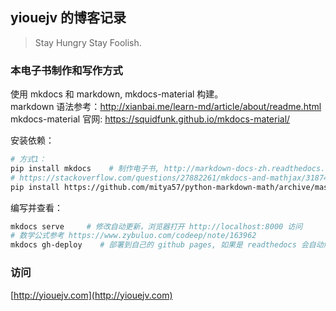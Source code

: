 ## yiouejv 的博客记录

> Stay Hungry Stay Foolish.


### 本电子书制作和写作方式
使用 mkdocs 和 markdown, mkdocs-material 构建。   
markdown 语法参考：<http://xianbai.me/learn-md/article/about/readme.html>  
mkdocs-material 官网: <https://squidfunk.github.io/mkdocs-material/>  

安装依赖：
```sh
# 方式1：
pip install mkdocs    # 制作电子书, http://markdown-docs-zh.readthedocs.io/zh_CN/latest/
# https://stackoverflow.com/questions/27882261/mkdocs-and-mathjax/31874157
pip install https://github.com/mitya57/python-markdown-math/archive/master.zip
```

编写并查看：
```sh
mkdocs serve     # 修改自动更新，浏览器打开 http://localhost:8000 访问
# 数学公式参考 https://www.zybuluo.com/codeep/note/163962
mkdocs gh-deploy    # 部署到自己的 github pages, 如果是 readthedocs 会自动触发构建
```

### 访问

[http://yiouejv.com](http://yiouejv.com)
